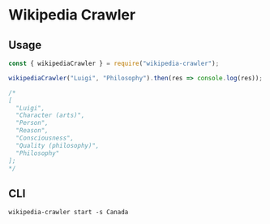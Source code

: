 # Wikipedia Crawler

## Usage

```javascript
const { wikipediaCrawler } = require("wikipedia-crawler");

wikipediaCrawler("Luigi", "Philosophy").then(res => console.log(res));

/*
[
  "Luigi",
  "Character (arts)",
  "Person",
  "Reason",
  "Consciousness",
  "Quality (philosophy)",
  "Philosophy"
];
*/
```

## CLI

```shell
wikipedia-crawler start -s Canada
```
